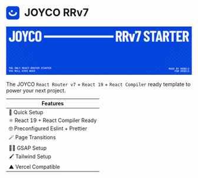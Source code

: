 # <img src="./public/JOYCO.png" alt="JOYCO Logo" height="36" width="36" align="top" />&nbsp;&nbsp;JOYCO RRv7

![banner.png](./public/banner.png)

The JOYCO `React Router v7` + `React 19` + `React Compiler` ready template to power your next project.

| Features               |
| ---------------------- |
| 🚀 Quick Setup         |
| ⚛ React 19 + React Compiler Ready |
| 🤓 Preconfigured Eslint + Prettier |
| 🪄 Page Transitions |
| 🦸‍♂️ GSAP Setup |
| 🖌️ Tailwind Setup |
| ▲ Vercel Compatible |
